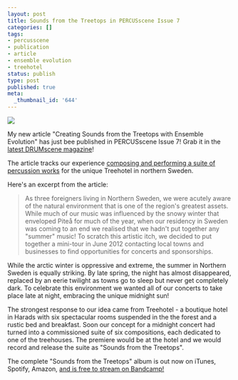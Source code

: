 ```yaml
---
layout: post
title: Sounds from the Treetops in PERCUSscene Issue 7
categories: []
tags:
- percusscene
- publication
- article
- ensemble evolution
- treehotel
status: publish
type: post
published: true
meta:
  _thumbnail_id: '644'
---
```


![](/squarespace_images/static_500baf96c4aa540325612fa5_500bb0b2e4b042ea6e35b13f_51e4e466e4b0558fd9b845cd_1373955179139_PERCUSscene+Issue+07+Cover.jpg_)
  


My new article "Creating Sounds from the Treetops with Ensemble Evolution" has just bee published in PERCUSscene Issue 7! Grab it in the 
[latest DRUMscene magazine](http://drumscene.com.au)!


The article tracks our experience 
[composing and performing a suite of percussion works](http://ensemble-evolution.com/treetops/) for the unique Treehotel in northern Sweden.


Here's an excerpt from the article:


>As three foreigners living in Northern Sweden, we were acutely aware of the natural environment that is one of the region's greatest assets. While much of our music was influenced by the snowy winter that enveloped Piteå for much of the year, when our residency in Sweden was coming to an end we realised that we hadn't put together any "summer" music! To scratch this artistic itch, we decided to put together a mini-tour in June 2012 contacting local towns and businesses to find opportunities for concerts and sponsorships.
  
  
While the arctic winter is oppressive and extreme, the summer in Northern Sweden is equally striking. By late spring, the night has almost disappeared, replaced by an eerie twilight as towns go to sleep but never get completely dark. To celebrate this environment we wanted all of our concerts to take place late at night, embracing the unique midnight sun!
  
  
The strongest response to our idea came from Treehotel - a boutique hotel in Harads with six spectacular rooms suspended in the the forest and a rustic bed and breakfast. Soon our concept for a midnight concert had turned into a commissioned suite of six compositions, each dedicated to one of the treehouses. The premiere would be at the hotel and we would record and release the suite as "Sounds from the Treetops".



The complete "Sounds from the Treetops" album is out now on iTunes, Spotify, Amazon, 
[and is free to stream on Bandcamp!](http://ensembleevolution.bandcamp.com/album/sounds-from-the-treetops)
